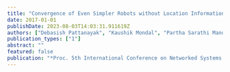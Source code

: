 ```yaml
---
title: "Convergence of Even Simpler Robots without Location Information"
date: 2017-01-01
publishDate: 2023-08-03T14:03:31.911619Z
authors: ["Debasish Pattanayak", "Kaushik Mondal", "Partha Sarathi Mandal", "Stefan Schmid"]
publication_types: ["1"]
abstract: ""
featured: false
publication: "*Proc. 5th International Conference on Networked Systems (NETYS)*"
---
```


